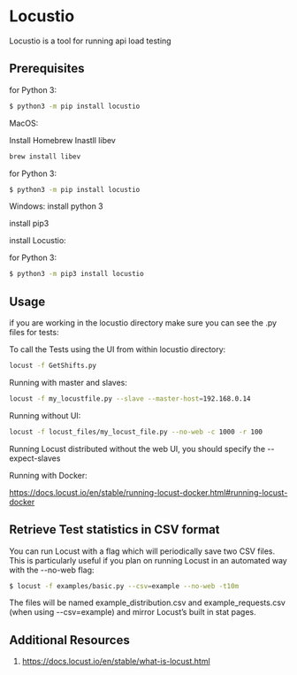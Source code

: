 # Locustio

Locustio is a tool for running api load testing

## Prerequisites

for Python 3:
```bash
$ python3 -m pip install locustio
```

MacOS:

Install Homebrew
Inastll libev

```bash
brew install libev
```
for Python 3:
```bash
$ python3 -m pip install locustio
```

Windows:
install python 3

install pip3

install Locustio:

for Python 3:
```bash
$ python3 -m pip3 install locustio
```

## Usage

if you are working in the locustio directory make sure you can see the .py files for tests:

To call the Tests using the UI from within locustio directory:
```bash
locust -f GetShifts.py
```

Running with master and slaves:
```bash
locust -f my_locustfile.py --slave --master-host=192.168.0.14
```

Running without UI:
```bash
locust -f locust_files/my_locust_file.py --no-web -c 1000 -r 100
```

Running Locust distributed without the web UI, you should specify the --expect-slaves

Running with Docker:

https://docs.locust.io/en/stable/running-locust-docker.html#running-locust-docker


## Retrieve Test statistics in CSV format
You can run Locust with a flag which will periodically save two CSV files. This is particularly useful if you plan on running Locust in an automated way with the --no-web flag:
```bash
$ locust -f examples/basic.py --csv=example --no-web -t10m
```
The files will be named example_distribution.csv and example_requests.csv (when using --csv=example) and mirror Locust’s built in stat pages.

## Additional Resources
1. https://docs.locust.io/en/stable/what-is-locust.html


